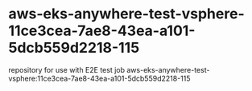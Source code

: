 # aws-eks-anywhere-test-vsphere-11ce3cea-7ae8-43ea-a101-5dcb559d2218-115
repository for use with E2E test job aws-eks-anywhere-test-vsphere:11ce3cea-7ae8-43ea-a101-5dcb559d2218-115
